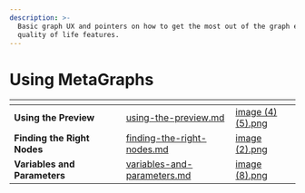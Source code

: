```yaml
---
description: >-
  Basic graph UX and pointers on how to get the most out of the graph editor's
  quality of life features.
---
```


# Using MetaGraphs



<table data-card-size="large" data-view="cards"><thead><tr><th></th><th data-hidden></th><th data-hidden></th><th data-hidden data-card-target data-type="content-ref"></th><th data-hidden data-card-cover data-type="files"></th></tr></thead><tbody><tr><td><strong>Using the Preview</strong></td><td></td><td></td><td><a href="using-the-preview.md">using-the-preview.md</a></td><td><a href="../../.gitbook/assets/image (4) (5).png">image (4) (5).png</a></td></tr><tr><td><strong>Finding the Right Nodes</strong></td><td></td><td></td><td><a href="finding-the-right-nodes.md">finding-the-right-nodes.md</a></td><td><a href="../../.gitbook/assets/image (2).png">image (2).png</a></td></tr><tr><td><strong>Variables and Parameters</strong></td><td></td><td></td><td><a href="variables-and-parameters.md">variables-and-parameters.md</a></td><td><a href="../../.gitbook/assets/image (8).png">image (8).png</a></td></tr></tbody></table>

